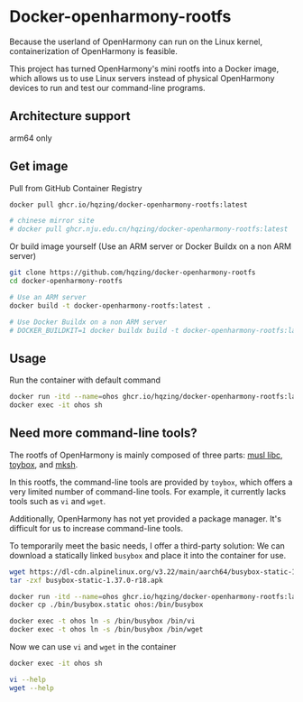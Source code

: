 # Docker-openharmony-rootfs
Because the userland of OpenHarmony can run on the Linux kernel, containerization of OpenHarmony is feasible.

This project has turned OpenHarmony's mini rootfs into a Docker image, which allows us to use Linux servers instead of physical OpenHarmony devices to run and test our command-line programs.

## Architecture support
arm64 only

## Get image
Pull from GitHub Container Registry
```sh
docker pull ghcr.io/hqzing/docker-openharmony-rootfs:latest

# chinese mirror site
# docker pull ghcr.nju.edu.cn/hqzing/docker-openharmony-rootfs:latest
```

Or build image yourself (Use an ARM server or Docker Buildx on a non ARM server)
```sh
git clone https://github.com/hqzing/docker-openharmony-rootfs
cd docker-openharmony-rootfs

# Use an ARM server
docker build -t docker-openharmony-rootfs:latest .

# Use Docker Buildx on a non ARM server
# DOCKER_BUILDKIT=1 docker buildx build -t docker-openharmony-rootfs:latest --platform linux/arm64 .
```

## Usage
Run the container with default command
```sh
docker run -itd --name=ohos ghcr.io/hqzing/docker-openharmony-rootfs:latest
docker exec -it ohos sh
```

## Need more command-line tools?
The rootfs of OpenHarmony is mainly composed of three parts: [musl libc](https://musl.libc.org/), [toybox](https://landley.net/toybox), and [mksh](https://github.com/MirBSD/mksh).

In this rootfs, the command-line tools are provided by `toybox`, which offers a very limited number of command-line tools. For example, it currently lacks tools such as `vi` and `wget`.

Additionally, OpenHarmony has not yet provided a package manager. It's difficult for us to increase command-line tools. 

To temporarily meet the basic needs, I offer a third-party solution: We can download a statically linked `busybox` and place it into the container for use.

```sh
wget https://dl-cdn.alpinelinux.org/v3.22/main/aarch64/busybox-static-1.37.0-r18.apk
tar -zxf busybox-static-1.37.0-r18.apk

docker run -itd --name=ohos ghcr.io/hqzing/docker-openharmony-rootfs:latest
docker cp ./bin/busybox.static ohos:/bin/busybox

docker exec -t ohos ln -s /bin/busybox /bin/vi
docker exec -t ohos ln -s /bin/busybox /bin/wget
```

Now we can use `vi` and `wget` in the container

```sh
docker exec -it ohos sh

vi --help
wget --help
```
